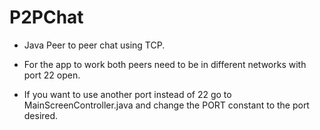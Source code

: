 # P2PChat

- Java Peer to peer chat using TCP.

- For the app to work both peers need to be in different networks with port 22 open. 

- If you want to use another port instead of 22 go to MainScreenController.java and change the PORT constant to the port desired.
